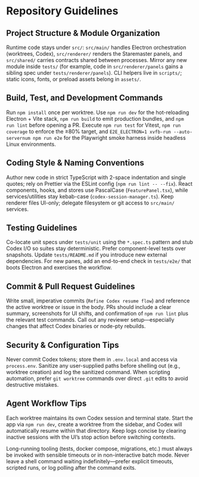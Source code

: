 # Repository Guidelines

## Project Structure & Module Organization
Runtime code stays under `src/`: `src/main/` handles Electron orchestration (worktrees, Codex), `src/renderer/` renders the Staremaster panels, and `src/shared/` carries contracts shared between processes. Mirror any new module inside `tests/` (for example, code in `src/renderer/panels` gains a sibling spec under `tests/renderer/panels`). CLI helpers live in `scripts/`; static icons, fonts, or preload assets belong in `assets/`.

## Build, Test, and Development Commands
Run `npm install` once per worktree. Use `npm run dev` for the hot-reloading Electron + Vite stack, `npm run build` to emit production bundles, and `npm run lint` before opening a PR. Execute `npm run test` for Vitest, `npm run coverage` to enforce the ≥80% target, and `E2E_ELECTRON=1 xvfb-run --auto-servernum npm run e2e` for the Playwright smoke harness inside headless Linux environments.

## Coding Style & Naming Conventions
Author new code in strict TypeScript with 2-space indentation and single quotes; rely on Prettier via the ESLint config (`npm run lint -- --fix`). React components, hooks, and stores use PascalCase (`FeaturePanel.tsx`), while services/utilities stay kebab-case (`codex-session-manager.ts`). Keep renderer files UI-only; delegate filesystem or git access to `src/main/` services.

## Testing Guidelines
Co-locate unit specs under `tests/unit` using the `*.spec.ts` pattern and stub Codex I/O so suites stay deterministic. Prefer component-level tests over snapshots. Update `tests/README.md` if you introduce new external dependencies. For new panes, add an end-to-end check in `tests/e2e/` that boots Electron and exercises the workflow.

## Commit & Pull Request Guidelines
Write small, imperative commits (`Refine Codex resume flow`) and reference the active worktree or issue in the body. PRs should include a clear summary, screenshots for UI shifts, and confirmation of `npm run lint` plus the relevant test commands. Call out any reviewer setup—especially changes that affect Codex binaries or node-pty rebuilds.

## Security & Configuration Tips
Never commit Codex tokens; store them in `.env.local` and access via `process.env`. Sanitize any user-supplied paths before shelling out (e.g., worktree creation) and log the sanitized command. When scripting automation, prefer `git worktree` commands over direct `.git` edits to avoid destructive mistakes.

## Agent Workflow Tips
Each worktree maintains its own Codex session and terminal state. Start the app via `npm run dev`, create a worktree from the sidebar, and Codex will automatically resume within that directory. Keep logs concise by clearing inactive sessions with the UI’s stop action before switching contexts.

Long-running tooling (tests, docker compose, migrations, etc.) must always be invoked with sensible timeouts or in non-interactive batch mode. Never leave a shell command waiting indefinitely—prefer explicit timeouts, scripted runs, or log polling after the command exits.
